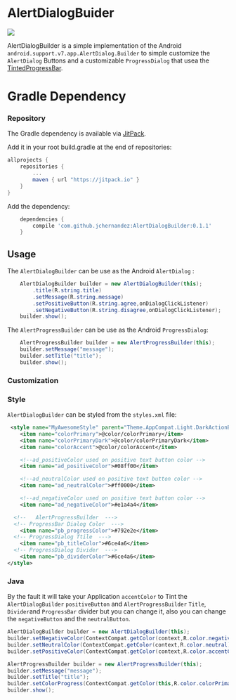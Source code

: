 # AlertDialogBuider

[![](https://jitpack.io/v/jchernandez/AlertDialogBuilder.svg)](https://jitpack.io/#jchernandez/AlertDialogBuilder)


AlertDialogBuilder is a simple implementation of the Android  `android.support.v7.app.AlertDialog.Builder` to simple customize the `AlertDialog` Buttons and a customizable `ProgressDialog` that usea the [TintedProgressBar](https://github.com/jchernandez/TintedProgressBar).

# Gradle Dependency

### Repository
The Gradle dependency is available via [JitPack](https://jitpack.io/#jchernandez/AlertDialogBuilder).

Add it in your root build.gradle at the end of repositories:
```gradle
allprojects {
	repositories {
		...
		maven { url "https://jitpack.io" }
	}
}
```

 Add the dependency:
```gradle
    dependencies {
	    compile 'com.github.jchernandez:AlertDialogBuilder:0.1.1'
    }
```

## Usage

The `AlertDialogBuilder` can be use as the Android `AlertDialog` :

```java
    AlertDialogBuilder builder = new AlertDialogBuilder(this);
        .title(R.string.title)
        .setMessage(R.string.message)
        .setPositiveButton(R.string.agree,onDialogClickListener)
        .setNegativeButton(R.string.disagree,onDialogClickListener);
    builder.show();
```

The `AlertProgressBuilder` can be use as the Android `ProgressDialog`:

```java
    AlertProgressBuilder builder = new AlertProgressBuilder(this);
    builder.setMessage("message");
    builder.setTitle("title");
    builder.show();
```


### Customization

### Style

`AlertDialogBuilder` can be styled from the `styles.xml` file:

```xml
 <style name="MyAwesomeStyle" parent="Theme.AppCompat.Light.DarkActionBar">
    <item name="colorPrimary">@color/colorPrimary</item>
    <item name="colorPrimaryDark">@color/colorPrimaryDark</item>
    <item name="colorAccent">@color/colorAccent</item>

    <!--ad_positiveColor used on positive text button color -->
    <item name="ad_positiveColor">#08ff00</item>

    <!--ad_neutralColor used on positive text button color -->
    <item name="ad_neutralColor">#ff0000</item>

    <!--ad_negativeColor used on positive text button color -->
    <item name="ad_negativeColor">#e1a4a4</item>

  <!--   AlertProgressBuilder  --->
  <!-- ProgressBar Dialog Color  --->
    <item name="pb_progressColor">#792e2e</item>
  <!-- ProgressDialog Ttile  --->
    <item name="pb_titleColor">#6ce4a6</item>
  <!-- ProgressDialog Divider  --->
    <item name="pb_dividerColor">#6ce4a6</item>
</style>
```

### Java
By the fault it will take your Application `accentColor` to Tint the `AlertDialogBuilder` `positiveButton` and `AlertProgressBuilder` `Title`, `Divider`and `ProgressBar` divider but you can change it, also you can change the `negativeButton` and the `neutralButton`.

```java
AlertDialogBuilder builder = new AlertDialogBuilder(this);
builder.setNegativeColor(ContextCompat.getColor(context,R.color.negative));
builder.setNeutralColor(ContextCompat.getColor(context,R.color.neutral));
builder.setPositiveColor(ContextCompat.getColor(context,R.color.accentColor));
```

```java
AlertProgressBuilder builder = new AlertProgressBuilder(this);
builder.setMessage("message");
builder.setTitle("title");
builder.setColorProgress(ContextCompat.getColor(this,R.color.colorPrimaryDark));
builder.show();
```
